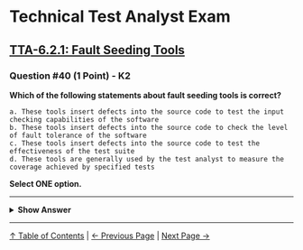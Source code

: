 # Technical Test Analyst Exam

## [TTA-6.2.1: Fault Seeding Tools](../../6-test-tools-and-automation/6.2-specific-test-tools.md#621-fault-seeding-tools)

### Question #40 (1 Point) - K2

**Which of the following statements about fault seeding tools is correct?**

    a. These tools insert defects into the source code to test the input checking capabilities of the software
    b. These tools insert defects into the source code to check the level of fault tolerance of the software
    c. These tools insert defects into the source code to test the effectiveness of the test suite
    d. These tools are generally used by the test analyst to measure the coverage achieved by specified tests

**Select ONE option.**

---

<details>
<summary><strong>Show Answer</strong></summary>

#### Correct Answer: c

    a. Is not correct. Input checking can be done by mutating test inputs, but to test input checking the inputs would need to be mutated
    b. Is not correct. This is the task of the fault injection tools
    c. Is correct. The mutated code is executed against the test suite to determine how well the test suite can detect the mutations (defects)
    d. Is not correct. These tools are generally used by the technical test analyst, or the developer when testing newly developed code

</details>

---

[↑ Table of Contents](../../README.md#table-of-contents) | [← Previous Page](question-39.md) | [Next Page →](question-41.md)
